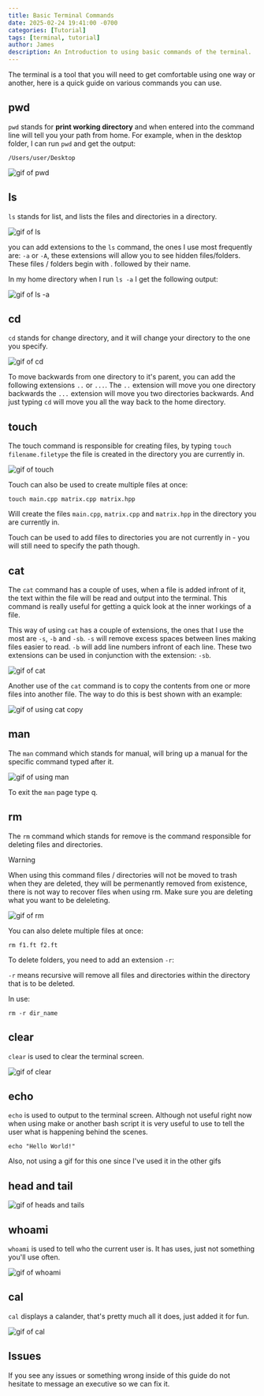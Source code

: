 ```yaml
---
title: Basic Terminal Commands
date: 2025-02-24 19:41:00 -0700
categories: [Tutorial]
tags: [terminal, tutorial]
author: James
description: An Introduction to using basic commands of the terminal.
---
```


The terminal is a tool that you will need to get comfortable using one
way or another, here is a quick guide on various commands you can use.

## pwd

`pwd` stands for **print working directory** and when entered into the command line
will tell you your path from home. For example, when in the desktop folder, I can
run `pwd` and get the output:

`/Users/user/Desktop`

![gif of pwd](../assets/basic_commands/pwd-ulcsc.gif)

## ls

`ls` stands for list, and lists the files and directories in a directory.

![gif of ls](../assets/basic_commands/ls-ulcsc.gif)

you can add extensions to the `ls` command, the ones I use most frequently are:
`-a` or `-A`, these extensions will allow you to see hidden files/folders. These
files / folders begin with . followed by their name.

In my home directory when I run `ls -a` I get the following output:

![gif of ls -a](../assets/basic_commands/ls-a-ulcsc.gif)

## cd

`cd` stands for change directory, and it will change your directory to the one
you specify.

![gif of cd](../assets/basic_commands/cd-ulcsc.gif)

To move backwards from one directory to it's parent, you can add the following
extensions `..` or `...`. The `..` extension will move you one directory backwards
the `...` extension will move you two directories backwards. And just typing `cd`
will move you all the way back to the home directory.

## touch

The touch command is responsible for creating files, by typing `touch filename.filetype`
the file is created in the directory you are currently in.

![gif of touch](../assets/basic_commands/touch-ulcsc.gif)

Touch can also be used to create multiple files at once:

`touch main.cpp matrix.cpp matrix.hpp`

Will create the files `main.cpp`, `matrix.cpp` and `matrix.hpp` in the directory
you are currently in.

Touch can be used to add files to directories you are not currently in - you will
still need to specify the path though.

## cat

The `cat` command has a couple of uses, when a file is added infront of it, the
text within the file will be read and output into the terminal. This command is
really useful for getting a quick look at the inner workings of a file.

This way of using `cat` has a couple of extensions, the ones that I use the most
are `-s`, `-b` and `-sb`. `-s` will remove excess spaces between lines making files
easier to read. `-b`  will add line numbers infront of each line. These two
extensions can be used in conjunction with the extension: `-sb`.

![gif of cat](../assets/basic_commands/cat-ulcsc.gif)

Another use of the `cat` command is to copy the contents from one or more files
into another file. The way to do this is best shown with an example:

![gif of using cat copy](../assets/basic_commands/cat-push-ulcsc.gif)

## man

The `man` command which stands for manual, will bring up a manual for the specific
command typed after it.

![gif of using man](../assets/basic_commands/man-ulcsc.gif)

To exit the `man` page type q.

## rm

The `rm` command which stands for remove is the command responsible for deleting
files and directories.

> [!Warning]
> When using this command files / directories will not be moved to trash when they
> are deleted, they will be permenantly removed from existence, there is not way
> to recover files when using rm. Make sure you are deleting what you want to be
> deleleting.
>

![gif of rm](../assets/basic_commands/rm-ulcsc.gif)

You can also delete multiple files at once:

`rm f1.ft f2.ft`

To delete folders, you need to add an extension `-r`:

`-r` means recursive will remove all files and directories within the directory that
is to be deleted.

In use:

`rm -r dir_name`

## clear

`clear` is used to clear the terminal screen.

![gif of clear](../assets/basic_commands/clear-ulcsc.gif)

## echo

`echo` is used to output to the terminal screen. Although not useful right now
when using make or another bash script it is very useful to use to tell the user what
is happening behind the scenes.

`echo "Hello World!"`

Also, not using a gif for this one since I've used it in the other gifs

## head and tail

![gif of heads and tails](../assets/basic_commands/head-tail-ulcsc.gif)

## whoami

`whoami` is used to tell who the current user is. It has uses, just not something
you'll use often.

![gif of whoami](../assets/basic_commands/whoami-ulcsc.gif)

## cal

`cal` displays a calander, that's pretty much all it does, just added it for fun.

![gif of cal](../assets/basic_commands/cal-ulcsc.gif)

## Issues

If you see any issues or something wrong inside of this guide do not
hesitate to message an executive so we can fix it.
